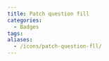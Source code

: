 ```yaml
---
title: Patch question fill
categories:
  - Badges
tags:
aliases:
  - /icons/patch-question-fll/
---
```

